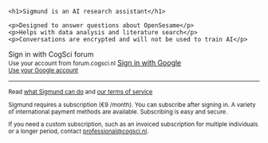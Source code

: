 <div class="login-text">

    <h1>Sigmund is an AI research assistant</h1>
    
    <p>Designed to answer questions about OpenSesame</p>
    <p>Helps with data analysis and literature search</p>
    <p>Conversations are encrypted and will not be used to train AI</p>

</div>

<a id="sign-in-button" class="link-button" onclick="signin()">
    <i class="fas fa-sign-in-alt"></i> Sign in with CogSci forum<br>
    <small>Use your account from forum.cogsci.nl</small>
</a>

<a id="sign-in-button" class="link-button" href="/google_login">
    <i class="fab fa-google"></i> Sign in with Google<br>
    <small>Use your Google account</small>
</a>

<hr>

<small>

Read [what Sigmund can do](/about) and [our terms of service](/terms)

Sigmund requires a subscription (€9 /month). You can subscribe after signing in. A variety of international payment methods are available. Subscribing is easy and secure.

If you need a custom subscription, such as an invoiced subscription for multiple individuals or a longer period, contact [professional@cogsci.nl](mailto:professional@cogsci.nl).

</small>
